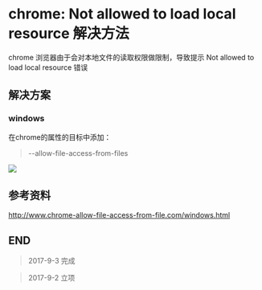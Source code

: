 # chrome: Not allowed to load local resource 解决方法

chrome 浏览器由于会对本地文件的读取权限做限制，导致提示 Not allowed to load local resource 错误

## 解决方案

### windows

在chrome的属性的目标中添加：

>   --allow-file-access-from-files

![](http://blog-cdn.chenxiyuan.fun/17-9-3/81300218.jpg)

## 参考资料

http://www.chrome-allow-file-access-from-file.com/windows.html

## END

>   2017-9-3    完成

>   2017-9-2    立项